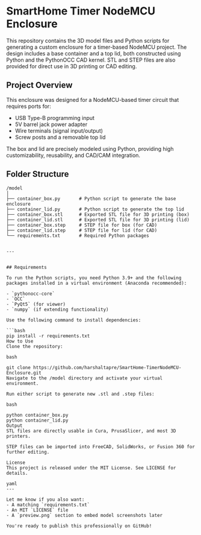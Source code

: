 # SmartHome Timer NodeMCU Enclosure

This repository contains the 3D model files and Python scripts for generating a custom enclosure for a timer-based NodeMCU project. The design includes a base container and a top lid, both constructed using Python and the PythonOCC CAD kernel. STL and STEP files are also provided for direct use in 3D printing or CAD editing.

## Project Overview

This enclosure was designed for a NodeMCU-based timer circuit that requires ports for:
- USB Type-B programming input
- 5V barrel jack power adapter
- Wire terminals (signal input/output)
- Screw posts and a removable top lid

The box and lid are precisely modeled using Python, providing high customizability, reusability, and CAD/CAM integration.



## Folder Structure

```text
/model
│
├── container_box.py       # Python script to generate the base enclosure
├── container_lid.py       # Python script to generate the top lid
├── container_box.stl      # Exported STL file for 3D printing (box)
├── container_lid.stl      # Exported STL file for 3D printing (lid)
├── container_box.step     # STEP file for box (for CAD)
├── container_lid.step     # STEP file for lid (for CAD)
└── requirements.txt       # Required Python packages


---


## Requirements

To run the Python scripts, you need Python 3.9+ and the following packages installed in a virtual environment (Anaconda recommended):

- `pythonocc-core`
- `OCC`
- `PyQt5` (for viewer)
- `numpy` (if extending functionality)

Use the following command to install dependencies:

```bash
pip install -r requirements.txt
How to Use
Clone the repository:

bash

git clone https://github.com/harshaltapre/SmartHome-TimerNodeMCU-Enclosure.git
Navigate to the /model directory and activate your virtual environment.

Run either script to generate new .stl and .step files:

bash

python container_box.py
python container_lid.py
Output
STL files are directly usable in Cura, PrusaSlicer, and most 3D printers.

STEP files can be imported into FreeCAD, SolidWorks, or Fusion 360 for further editing.

License
This project is released under the MIT License. See LICENSE for details.

yaml
---

Let me know if you also want:
- A matching `requirements.txt`
- An MIT `LICENSE` file
- A `preview.png` section to embed model screenshots later

You're ready to publish this professionally on GitHub!
